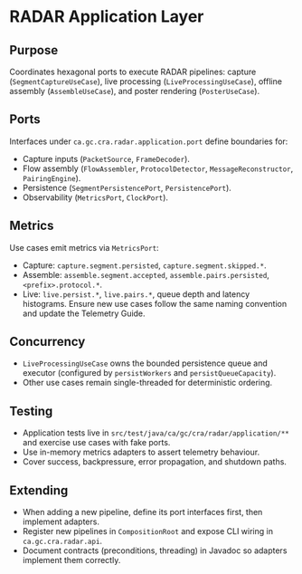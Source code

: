# RADAR Application Layer

## Purpose
Coordinates hexagonal ports to execute RADAR pipelines: capture (`SegmentCaptureUseCase`), live processing (`LiveProcessingUseCase`), offline assembly (`AssembleUseCase`), and poster rendering (`PosterUseCase`).

## Ports
Interfaces under `ca.gc.cra.radar.application.port` define boundaries for:
- Capture inputs (`PacketSource`, `FrameDecoder`).
- Flow assembly (`FlowAssembler`, `ProtocolDetector`, `MessageReconstructor`, `PairingEngine`).
- Persistence (`SegmentPersistencePort`, `PersistencePort`).
- Observability (`MetricsPort`, `ClockPort`).

## Metrics
Use cases emit metrics via `MetricsPort`:
- Capture: `capture.segment.persisted`, `capture.segment.skipped.*`.
- Assemble: `assemble.segment.accepted`, `assemble.pairs.persisted`, `<prefix>.protocol.*`.
- Live: `live.persist.*`, `live.pairs.*`, queue depth and latency histograms.
Ensure new use cases follow the same naming convention and update the Telemetry Guide.

## Concurrency
- `LiveProcessingUseCase` owns the bounded persistence queue and executor (configured by `persistWorkers` and `persistQueueCapacity`).
- Other use cases remain single-threaded for deterministic ordering.

## Testing
- Application tests live in `src/test/java/ca/gc/cra/radar/application/**` and exercise use cases with fake ports.
- Use in-memory metrics adapters to assert telemetry behaviour.
- Cover success, backpressure, error propagation, and shutdown paths.

## Extending
- When adding a new pipeline, define its port interfaces first, then implement adapters.
- Register new pipelines in `CompositionRoot` and expose CLI wiring in `ca.gc.cra.radar.api`.
- Document contracts (preconditions, threading) in Javadoc so adapters implement them correctly.

